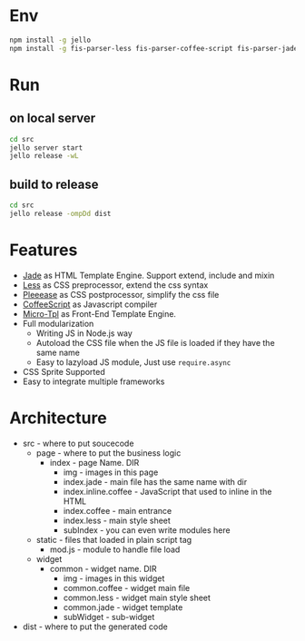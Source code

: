 
# Env

```sh
npm install -g jello
npm install -g fis-parser-less fis-parser-coffee-script fis-parser-jade fis-postprocessor-pleeease fis-prepackager-csswrapper fis-prepackager-ousiri-async-build fis-parser-rabbitpre-tpl
```

# Run

## on local server

```sh
cd src
jello server start
jello release -wL
```

## build to release

```sh
cd src
jello release -ompDd dist
```
# Features

- [Jade](http://jade-lang.com/) as HTML Template Engine. Support extend, include and mixin
- [Less](http://lesscss.org/) as CSS preprocessor, extend the css syntax
- [Pleeease](http://pleeease.io/) as CSS postprocessor, simplify the css file
- [CoffeeScript](http://coffeescript.org/) as Javascript compiler
- [Micro-Tpl](https://github.com/miniflycn/micro-tpl) as Front-End Template Engine.
- Full modularization
  - Writing JS in Node.js way
  - Autoload the CSS file when the JS file is loaded if they have the same name
  - Easy to lazyload JS module, Just use `require.async`
- CSS Sprite Supported
- Easy to integrate multiple frameworks

# Architecture
 
 - src - where to put soucecode
	 - page - where to put the business logic
		 - index - page Name. DIR
			 - img - images in this page
			 - index.jade - main file has the same name with dir
			 - index.inline.coffee - JavaScript that used to inline in the HTML
			 - index.coffee - main entrance
			 - index.less - main style sheet
			 - subIndex - you can even write modules here 
	 - static - files that loaded in plain script tag
		 - mod.js - module to handle file load
	 - widget
		 - common - widget name. DIR
			 - img - images in this widget
			 - common.coffee - widget main file
			 - common.less - widget main style sheet
			 - common.jade - widget template
			 - subWidget - sub-widget
 - dist - where to put the generated code

